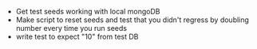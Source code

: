 * Get test seeds working with local mongoDB
* Make script to reset seeds and test that you didn't regress by doubling number every time you run seeds
* write test to expect "10" from test DB
